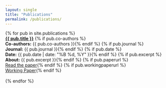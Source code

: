 ```yaml
---
layout: single
title: "Publications"
permalink: /publications/
---
```


<div class="publications-list">
  {% for pub in site.publications %}
    <div class="publication-item">
      <a href="{{ pub.paperurl }}"><strong>{{ pub.title }}</strong></a>
      {% if pub.co-authors %}<br><strong>Co-authors:</strong> {{ pub.co-authors }}{% endif %}
      {% if pub.journal %}<br><strong>Journal:</strong> {{ pub.journal }}{% endif %}
      {% if pub.date %}<br><strong>Date:</strong> {{ pub.date | date: "%B %d, %Y" }}{% endif %}
      {% if pub.excerpt %}<br><strong>About:</strong> {{ pub.excerpt }}{% endif %}
      {% if pub.paperurl %}<br><a href="{{ pub.paperurl }}" target="_blank">Read the paper</a>{% endif %}
      {% if pub.workingpaperurl %}<br><a href="{{ pub.workingpaperurl | relative_url }}" target="_blank">Working Paper</a>{% endif %}
    </div>
    <br>
  {% endfor %}
</div>
